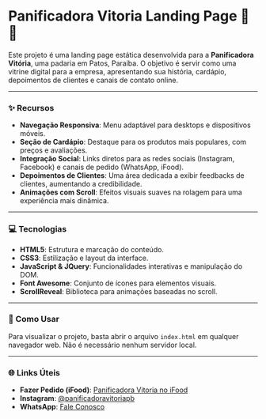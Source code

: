 # Panificadora Vitoria Landing Page 🥐🍞

Este projeto é uma landing page estática desenvolvida para a **Panificadora Vitória**, uma padaria em Patos, Paraíba. O objetivo é servir como uma vitrine digital para a empresa, apresentando sua história, cardápio, depoimentos de clientes e canais de contato online.

-----

### ✨ Recursos

  - **Navegação Responsiva**: Menu adaptável para desktops e dispositivos móveis.
  - **Seção de Cardápio**: Destaque para os produtos mais populares, com preços e avaliações.
  - **Integração Social**: Links diretos para as redes sociais (Instagram, Facebook) e canais de pedido (WhatsApp, iFood).
  - **Depoimentos de Clientes**: Uma área dedicada a exibir feedbacks de clientes, aumentando a credibilidade.
  - **Animações com Scroll**: Efeitos visuais suaves na rolagem para uma experiência mais dinâmica.

-----

### 💻 Tecnologias

  - **HTML5**: Estrutura e marcação do conteúdo.
  - **CSS3**: Estilização e layout da interface.
  - **JavaScript & JQuery**: Funcionalidades interativas e manipulação do DOM.
  - **Font Awesome**: Conjunto de ícones para elementos visuais.
  - **ScrollReveal**: Biblioteca para animações baseadas no scroll.

-----

### 🚀 Como Usar

Para visualizar o projeto, basta abrir o arquivo `index.html` em qualquer navegador web. Não é necessário nenhum servidor local.

-----

### 🌐 Links Úteis

  - **Fazer Pedido (iFood)**: [Panificadora Vitoria no iFood](https://www.ifood.com.br/delivery/patos-pb/panificadora-vitoria-belo-horizonte)
  - **Instagram**: [@panificadoravitoriapb](https://www.instagram.com/panificadoravitoriapb/)
  - **WhatsApp**: [Fale Conosco](https://wa.me/5583988092956)
